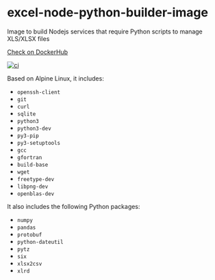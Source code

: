 # excel-node-python-builder-image
Image to build Nodejs services that require Python scripts to manage XLS/XLSX files

[Check on DockerHub](https://hub.docker.com/repository/docker/blacksoulgem95/excel-node-python)

[![ci](https://github.com/blacksoulgem95/excel-node-python-builder-image/actions/workflows/ci.yml/badge.svg)](https://github.com/blacksoulgem95/excel-node-python-builder-image/actions/workflows/ci.yml)

Based on Alpine Linux, it includes:
- `openssh-client`
- `git`
- `curl`
- `sqlite`
- `python3`
- `python3-dev`
- `py3-pip`
- `py3-setuptools`
- `gcc`
- `gfortran`
- `build-base`
- `wget `
- `freetype-dev`
- `libpng-dev`
- `openblas-dev`

It also includes the following Python packages:
- `numpy`
- `pandas`
- `protobuf`
- `python-dateutil`
- `pytz`
- `six`
- `xlsx2csv`
- `xlrd`
